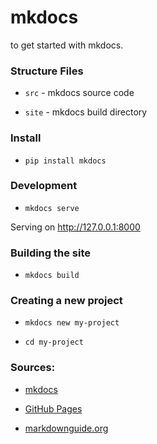# mkdocs

to get started with mkdocs.


### Structure Files

- `src` - mkdocs source code

- `site` - mkdocs build directory



### Install

- `pip install mkdocs`


### Development

- `mkdocs serve`

 Serving on http://127.0.0.1:8000  



### Building the site

- `mkdocs build`  




### Creating a new project

- `mkdocs new my-project`

- `cd my-project`




### Sources: 

- [mkdocs](https://www.mkdocs.org/getting-started/)

- [GitHub Pages](https://pages.github.com/)

- [markdownguide.org](https://www.markdownguide.org/basic-syntax/)


